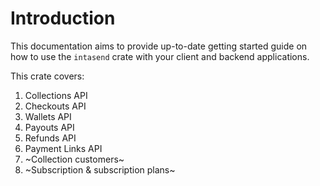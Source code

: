 # Introduction

This documentation aims to provide up-to-date getting started guide on how to use the `intasend` crate with your
client and backend applications.

This crate covers:

1. Collections API
2. Checkouts API
3. Wallets API
4. Payouts API
5. Refunds API
6. Payment Links API
7. ~Collection customers~
8. ~Subscription & subscription plans~
